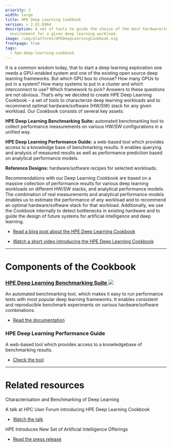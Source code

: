 ```yaml
---
priority: 2
width: large
title: HPE Deep Learning Cookbook
version: v 2.01.8964
description: A set of tools to guide the choice of the best hardware/software
  environment for a given deep learning workload.
image: /img/platforms/HPEDeepLearningCookbook.svg
frontpage: true
tags:
  - hpe-deep-learning-cookbook
---
```

It is a common wisdom today, that to start a deep learning exploration one needs a GPU-enabled system and one of the existing open source deep learning frameworks. But which GPU box to choose? How many GPUs to put in a system? How many systems to put in a cluster and which interconnect to use? Which framework to pick? Answers to these questions are not obvious. That’s why we decided to create HPE Deep Learning Cookbook – a set of tools to characterize deep learning workloads and to recommend optimal hardware/software (HW/SW) stack for any given workload. Our Cookbook consists of several key assets:

**HPE Deep Learning Benchmarking Suite:** automated benchmarking tool to collect performance measurements on various HW/SW configurations in a unified way.

**HPE Deep Learning Performance Guide:** a web-based tool which provides access to a knowledge base of benchmarking results. It enables querying and analysis of measured results as well as performance prediction based on analytical performance models.

**Reference Designs:** hardware/software recipes for selected workloads.

Recommendations with our Deep Learning Cookbook are based on a massive collection of performance results for various deep learning workloads on different HW/SW stacks, and analytical performance models. The combination of real measurements and analytical performance models enables us to estimate the performance of any workload and to recommend an optimal hardware/software stack for that workload. Additionally, we use the Cookbook internally to detect bottlenecks in existing hardware and to guide the design of future systems for artificial intelligence and deep learning.

- [Read a blog post about the HPE Deep Learning Cookbook](https://community.hpe.com/t5/Behind-the-scenes-Labs/The-Deep-Learning-Cookbook/ba-p/6967323#.WhX-xVWnFhF)

- [Watch a short video introducing the HPE Deep Learning Cookbook](https://youtu.be/ao_DeE9lxvk)

- - -

# Components of the Cookbook

### [HPE Deep Learning Benchmarking Suite ![](Github)](https://github.com/HewlettPackard/dlcookbook-dlbs)

An automated benchmarking tool, which makes it easy to run performance tests with most popular deep learning frameworks. It enables consistent and reproducible benchmark experiments on various hardware/software combinations.

- [Read the documentation](https://hewlettpackard.github.io/dlcookbook-dlbs/#/index?id=deep-learning-benchmarking-suite)

### HPE Deep Learning Performance Guide

A web-based tool which provides access to a knowledgebase of benchmarking results.

- [Check the tool](https://dlpg.labs.hpe.com/)

- - -

# Related resources

Characterisation and Benchmarking of Deep Learning

A talk at HPC User Forum introducing HPE Deep Learning Cookbook

- [Watch the talk](https://www.google.com/url?sa=t&rct=j&q=&esrc=s&source=web&cd=1&cad=rja&uact=8&ved=0ahUKEwi_78-1tdPXAhUF4WMKHf8CCoQQtwIIKDAA&url=https%3A%2F%2Fwww.youtube.com%2Fwatch%3Fv%3DlgK0BlXdOCw&usg=AOvVaw0osgSwEOQqZ4Gg9cVx3b-r)

HPE Introduces New Set of Artificial Intelligence Offerings

- [Read the press release](https://news.hpe.com/hpe-introduces-new-set-of-artificial-intelligence-platforms-and-services/)